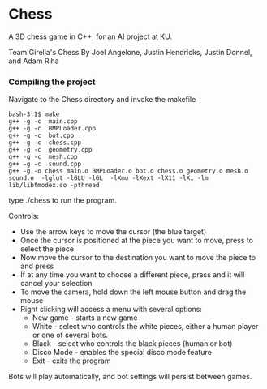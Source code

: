 # Chess
A 3D chess game in C++, for an AI project at KU.

Team Girella's Chess
By Joel Angelone, Justin Hendricks, Justin Donnel, and Adam Riha

### Compiling the project

Navigate to the Chess directory and invoke the makefile
```
bash-3.1$ make
g++ -g -c  main.cpp
g++ -g -c  BMPLoader.cpp
g++ -g -c  bot.cpp
g++ -g -c  chess.cpp
g++ -g -c  geometry.cpp
g++ -g -c  mesh.cpp
g++ -g -c  sound.cpp
g++ -g -o chess main.o BMPLoader.o bot.o chess.o geometry.o mesh.o sound.o  -lglut -lGLU -lGL  -lXmu -lXext -lX11 -lXi -lm  lib/libfmodex.so -pthread
```

type ./chess to run the program.

Controls:
- Use the arrow keys to move the cursor (the blue target)
- Once the cursor is positioned at the piece you want to move, press <ENTER> to select the piece
- Now move the cursor to the destination you want to move the piece to and press <ENTER>
- If at any time you want to choose a different piece, press <ESC> and it will cancel your selection
- To move the camera, hold down the left mouse button and drag the mouse
- Right clicking will access a menu with several options:
  - New game - starts a new game
  - White - select who controls the white pieces, either a human player or one of several bots.
  - Black - select who controls the black pieces (human or bot)
  - Disco Mode - enables the special disco mode feature
  - Exit - exits the program

Bots will play automatically, and bot settings will persist between games.
